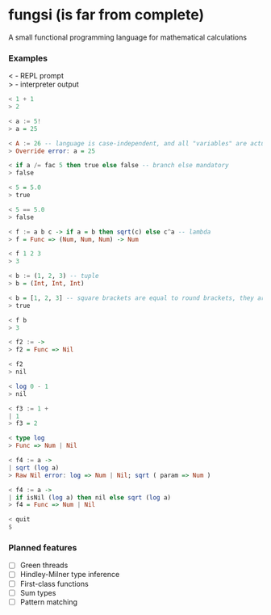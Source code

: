 # fungsi (is far from complete)
A small functional programming language for mathematical calculations


### Examples
< - REPL prompt                                                                 
\> - interpreter output

```haskell
< 1 + 1 
> 2

< a := 5!
> a = 25

< A := 26 -- language is case-independent, and all "variables" are actually constants
> Override error: a = 25

< if a /= fac 5 then true else false -- branch else mandatory
> false

< 5 = 5.0
> true

< 5 == 5.0
> false

< f := a b c -> if a = b then sqrt(c) else с^a -- lambda
> f = Func => (Num, Num, Num) -> Num

< f 1 2 3
> 3

< b := (1, 2, 3) -- tuple
> b = (Int, Int, Int)

< b = [1, 2, 3] -- square brackets are equal to round brackets, they are necessary for better readability
> true

< f b
> 3

< f2 := ->
> f2 = Func => Nil

< f2
> nil

< log 0 - 1
> nil

< f3 := 1 +
| 1
> f3 = 2

< type log
> Func => Num | Nil

< f4 := a ->
| sqrt (log a)
> Raw Nil error: log => Num | Nil; sqrt ( param => Num )

< f4 := a ->
| if isNil (log a) then nil else sqrt (log a)
> f4 = Func => Num | Nil

< quit
$
```

### Planned features
- [ ] Green threads
- [ ] Hindley-Milner type inference
- [ ] First-class functions
- [ ] Sum types
- [ ] Pattern matching
